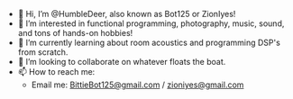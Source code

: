 - 👋 Hi, I’m @HumbleDeer, also known as Bot125 or ZionIyes!
- 👀 I’m interested in functional programming, photography, music, sound, and tons of hands-on hobbies!
- 🌱 I’m currently learning about room acoustics and programming DSP's from scratch.
- 💞️ I’m looking to collaborate on whatever floats the boat.
- 📫 How to reach me: 
  - Email me: BittieBot125@gmail.com / zioniyes@gmail.com  

<!---
HumbleDeer/HumbleDeer is a ✨ special ✨ repository because its `README.md` (this file) appears on your GitHub profile.
You can click the Preview link to take a look at your changes.
--->
